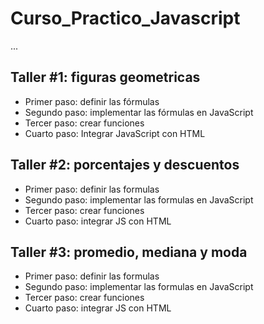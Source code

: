 # Curso_Practico_Javascript

...

## Taller #1: figuras geometricas

- Primer paso: definir las fórmulas
- Segundo paso: implementar las fórmulas en JavaScript
- Tercer paso: crear funciones
- Cuarto paso: Integrar JavaScript con HTML

## Taller #2: porcentajes y descuentos 

- Primer paso: definir las formulas 
- Segundo paso: implementar las formulas en JavaScript
- Tercer paso: crear funciones
- Cuarto paso: integrar JS con HTML

## Taller #3: promedio, mediana y moda

- Primer paso: definir las formulas
- Segundo paso: implementar las formulas en JavaScript
- Tercer paso: crear funciones
- Cuarto paso: integrar JS con HTML